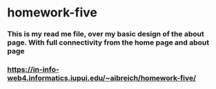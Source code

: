 # homework-five

### This is my read me file, over my basic design of the about page. With full connectivity from the home page and about page

### https://in-info-web4.informatics.iupui.edu/~aibreich/homework-five/
